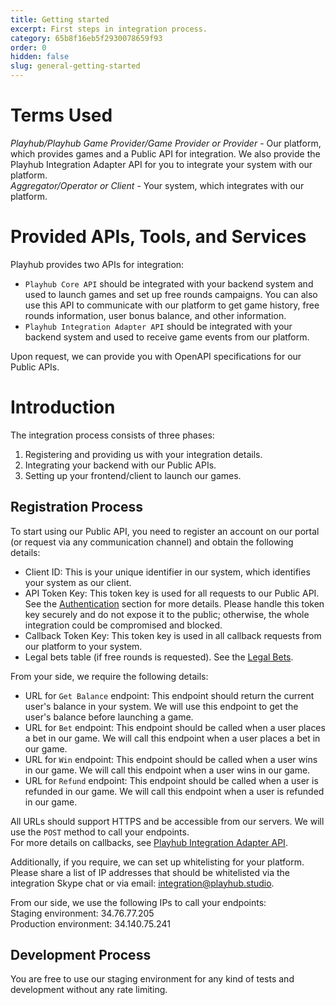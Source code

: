 ```yaml
---
title: Getting started
excerpt: First steps in integration process.
category: 65b8f16eb5f2930078659f93
order: 0
hidden: false
slug: general-getting-started
---
```


# Terms Used

_Playhub/Playhub Game Provider/Game Provider or Provider_ - Our platform, which provides games and a Public API for integration. We also provide the Playhub Integration Adapter API for you to integrate your system with our platform.  
_Aggregator/Operator or Client_ - Your system, which integrates with our platform.

# Provided APIs, Tools, and Services

Playhub provides two APIs for integration:

- `Playhub Core API` should be integrated with your backend system and used to launch games and set up free rounds campaigns. You can also use this API to communicate with our platform to get game history, free rounds information, user bonus balance, and other information.
- `Playhub Integration Adapter API` should be integrated with your backend system and used to receive game events from our platform.

Upon request, we can provide you with OpenAPI specifications for our Public APIs.

# Introduction

The integration process consists of three phases:  

1. Registering and providing us with your integration details.
2. Integrating your backend with our Public APIs.
3. Setting up your frontend/client to launch our games.

## Registration Process

To start using our Public API, you need to register an account on our portal (or request via any communication channel) and obtain the following details:

- Client ID: This is your unique identifier in our system, which identifies your system as our client.
- API Token Key: This token key is used for all requests to our Public API. See the [Authentication](general-auth) section for more details. Please handle this token key securely and do not expose it to the public; otherwise, the whole integration could be compromised and blocked.
- Callback Token Key: This token key is used in all callback requests from our platform to your system.
- Legal bets table (if free rounds is requested). See the [Legal Bets](core-free-rounds-legal-bet).  

From your side, we require the following details:

- URL for `Get Balance` endpoint: This endpoint should return the current user's balance in your system. We will use this endpoint to get the user's balance before launching a game.
- URL for `Bet` endpoint: This endpoint should be called when a user places a bet in our game. We will call this endpoint when a user places a bet in our game.
- URL for `Win` endpoint: This endpoint should be called when a user wins in our game. We will call this endpoint when a user wins in our game.
- URL for `Refund` endpoint: This endpoint should be called when a user is refunded in our game. We will call this endpoint when a user is refunded in our game.

All URLs should support HTTPS and be accessible from our servers. We will use the `POST` method to call your endpoints.  
For more details on callbacks, see [Playhub Integration Adapter API](playhub-integration-adapter-intro).

Additionally, if you require, we can set up whitelisting for your platform. Please share a list of IP addresses that should be whitelisted via the integration Skype chat or via email: integration@playhub.studio.

From our side, we use the following IPs to call your endpoints:  
Staging environment: 34.76.77.205  
Production environment: 34.140.75.241

## Development Process

You are free to use our staging environment for any kind of tests and development without any rate limiting.

